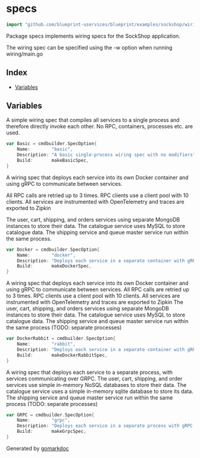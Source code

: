 <!-- Code generated by gomarkdoc. DO NOT EDIT -->

# specs

```go
import "github.com/blueprint-uservices/blueprint/examples/sockshop/wiring/specs"
```

Package specs implements wiring specs for the SockShop application.

The wiring spec can be specified using the \-w option when running wiring/main.go

## Index

- [Variables](<#variables>)


## Variables

<a name="Basic"></a>A simple wiring spec that compiles all services to a single process and therefore directly invoke each other. No RPC, containers, processes etc. are used.

```go
var Basic = cmdbuilder.SpecOption{
    Name:        "basic",
    Description: "A basic single-process wiring spec with no modifiers",
    Build:       makeBasicSpec,
}
```

<a name="Docker"></a>A wiring spec that deploys each service into its own Docker container and using gRPC to communicate between services.

All RPC calls are retried up to 3 times. RPC clients use a client pool with 10 clients. All services are instrumented with OpenTelemetry and traces are exported to Zipkin

The user, cart, shipping, and orders services using separate MongoDB instances to store their data. The catalogue service uses MySQL to store catalogue data. The shipping service and queue master service run within the same process.

```go
var Docker = cmdbuilder.SpecOption{
    Name:        "docker",
    Description: "Deploys each service in a separate container with gRPC, and uses mongodb as NoSQL database backends.",
    Build:       makeDockerSpec,
}
```

<a name="DockerRabbit"></a>A wiring spec that deploys each service into its own Docker container and using gRPC to communicate between services. All RPC calls are retried up to 3 times. RPC clients use a client pool with 10 clients. All services are instrumented with OpenTelemetry and traces are exported to Zipkin The user, cart, shipping, and orders services using separate MongoDB instances to store their data. The catalogue service uses MySQL to store catalogue data. The shipping service and queue master service run within the same process \(TODO: separate processes\)

```go
var DockerRabbit = cmdbuilder.SpecOption{
    Name:        "rabbit",
    Description: "Deploys each service in a separate container with gRPC, and uses mongodb as NoSQL database backends and rabbitmq as the queue backend.",
    Build:       makeDockerRabbitSpec,
}
```

<a name="GRPC"></a>A wiring spec that deploys each service to a separate process, with services communicating over GRPC. The user, cart, shipping, and order services use simple in\-memory NoSQL databases to store their data. The catalogue service uses a simple in\-memory sqlite database to store its data. The shipping service and queue master service run within the same process \(TODO: separate processes\)

```go
var GRPC = cmdbuilder.SpecOption{
    Name:        "grpc",
    Description: "Deploys each service in a separate process with gRPC.",
    Build:       makeGrpcSpec,
}
```

Generated by [gomarkdoc](<https://github.com/princjef/gomarkdoc>)
